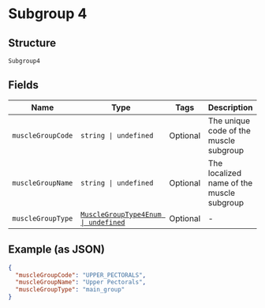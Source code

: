 
# Subgroup 4

## Structure

`Subgroup4`

## Fields

| Name | Type | Tags | Description |
|  --- | --- | --- | --- |
| `muscleGroupCode` | `string \| undefined` | Optional | The unique code of the muscle subgroup |
| `muscleGroupName` | `string \| undefined` | Optional | The localized name of the muscle subgroup |
| `muscleGroupType` | [`MuscleGroupType4Enum \| undefined`](../../doc/models/muscle-group-type-4-enum.md) | Optional | - |

## Example (as JSON)

```json
{
  "muscleGroupCode": "UPPER_PECTORALS",
  "muscleGroupName": "Upper Pectorals",
  "muscleGroupType": "main_group"
}
```

